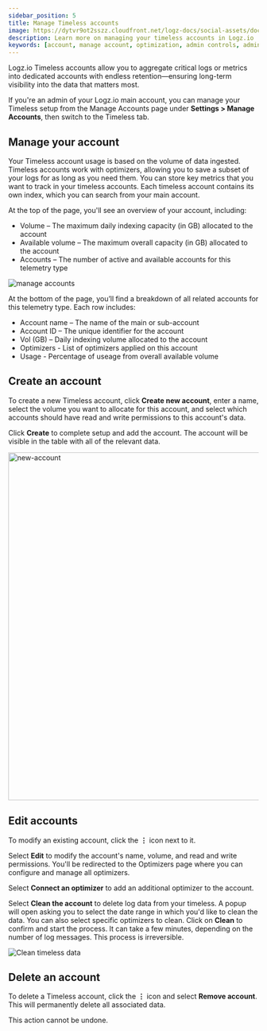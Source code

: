 ```yaml
---
sidebar_position: 5
title: Manage Timeless accounts
image: https://dytvr9ot2sszz.cloudfront.net/logz-docs/social-assets/docs-social.jpg
description: Learn more on managing your timeless accounts in Logz.io
keywords: [account, manage account, optimization, admin controls, admin, user permissions, permissions, access control, timeless]
---
```


Logz.io Timeless accounts allow you to aggregate critical logs or metrics into dedicated accounts with endless retention—ensuring long-term visibility into the data that matters most.

If you're an admin of your Logz.io main account, you can manage your Timeless setup from the Manage Accounts page under **Settings > Manage Accounts**, then switch to the Timeless tab.

## Manage your account

Your Timeless account usage is based on the volume of data ingested. Timeless accounts work with optimizers, allowing you to save a subset of your logs for as long as you need them. You can store key metrics that you want to track in your timeless accounts. Each timeless account contains its own index, which you can search from your main account.

At the top of the page, you'll see an overview of your account, including:

* Volume – The maximum daily indexing capacity (in GB) allocated to the account
* Available volume – The maximum overall capacity (in GB) allocated to the account
* Accounts – The number of active and available accounts for this telemetry type

![manage accounts](https://dytvr9ot2sszz.cloudfront.net/logz-docs/accounts/timeless-account-main.png)

At the bottom of the page, you’ll find a breakdown of all related accounts for this telemetry type. Each row includes:

* Account name – The name of the main or sub-account
* Account ID – The unique identifier for the account
* Vol (GB) – Daily indexing volume allocated to the account
* Optimizers - List of optimizers applied on this account 
* Usage - Percentage of useage from overall available volume


## Create an account

To create a new Timeless account, click **Create new account**, enter a name, select the volume you want to allocate for this account, and select which accounts should have read and write permissions to this account's data.

Click **Create** to complete setup and add the account. The account will be visible in the table with all of the relevant data. 

<img src="https://dytvr9ot2sszz.cloudfront.net/logz-docs/accounts/new-timeless-account.png" alt="new-account" width="700"/>

## Edit accounts

To modify an existing account, click the **⋮** icon next to it.

Select **Edit** to modify the account's name, volume, and read and write permissions. You'll be redirected to the Optimizers page where you can configure and manage all optimizers. 

Select **Connect an optimizer** to add an additional optimizer to the account.

Select **Clean the account** to delete log data from your timeless. A popup will open asking you to select the date range in which you'd like to clean the data. You can also select specific optimizers to clean. Click on **Clean** to confirm and start the process. It can take a few minutes, depending on the number of log messages. This process is irreversible.

![Clean timeless data](https://dytvr9ot2sszz.cloudfront.net/logz-docs/accounts/clean-timeless.png)


## Delete an account 

To delete a Timeless account, click the **⋮** icon and select **Remove account**. This will permanently delete all associated data.

This action cannot be undone.